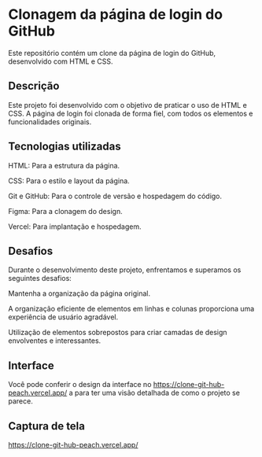 
# Clonagem da página de login do GitHub

Este repositório contém um clone da página de login do GitHub, desenvolvido com HTML e CSS.

## Descrição

Este projeto foi desenvolvido com o objetivo de praticar o uso de HTML e CSS. A página de login foi clonada de forma fiel, com todos os elementos e funcionalidades originais.

## Tecnologias utilizadas

HTML: Para a estrutura da página.

CSS: Para o estilo e layout da página.

Git e GitHub: Para o controle de versão e hospedagem do código.

Figma: Para a clonagem do design.

Vercel: Para implantação e hospedagem.

## Desafios
Durante o desenvolvimento deste projeto, enfrentamos e superamos os seguintes desafios:

Mantenha a organização da página original.

A organização eficiente de elementos em linhas e colunas proporciona uma experiência de usuário agradável.

Utilização de elementos sobrepostos para criar camadas de design envolventes e interessantes.

## Interface
Você pode conferir o design da interface no https://clone-git-hub-peach.vercel.app/  a para ter uma visão detalhada de como o projeto se parece.

## Captura de tela
https://clone-git-hub-peach.vercel.app/



